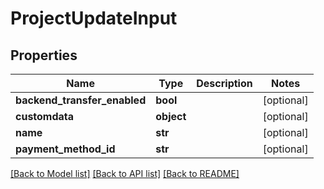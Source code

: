 # ProjectUpdateInput


## Properties
Name | Type | Description | Notes
------------ | ------------- | ------------- | -------------
**backend_transfer_enabled** | **bool** |  | [optional] 
**customdata** | **object** |  | [optional] 
**name** | **str** |  | [optional] 
**payment_method_id** | **str** |  | [optional] 

[[Back to Model list]](../README.md#documentation-for-models) [[Back to API list]](../README.md#documentation-for-api-endpoints) [[Back to README]](../README.md)



